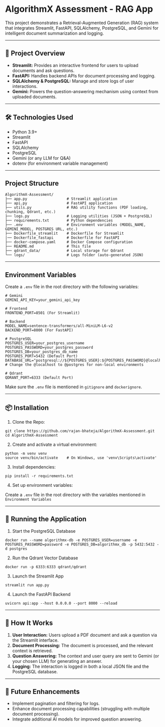 # AlgorithmX Assessment - RAG App

This project demonstrates a Retrieval-Augmented Generation (RAG) system that integrates Streamlit, FastAPI, SQLAlchemy, PostgreSQL, and Gemini for intelligent document summarization and logging.

---

## 🚀 Project Overview

* **Streamlit:** Provides an interactive frontend for users to upload documents and ask questions.
* **FastAPI:** Handles backend APIs for document processing and logging.
* **SQLAlchemy & PostgreSQL:** Manage and store logs of user interactions.
* **Gemini:** Powers the question-answering mechanism using context from uploaded documents.

---

## 🛠️ Technologies Used

* Python 3.9+
* Streamlit
* FastAPI
* SQLAlchemy
* PostgreSQL
* Gemini (or any LLM for Q&A)
* dotenv (for environment variable management)

---

## Project Structure

```
AlgorithmX-Assessment/
├── app.py                  # Streamlit application
├── api.py                  # FastAPI application
├── utils.py                # RAG utility functions (PDF loading, chunking, Qdrant, etc.)
├── logs.py                 # Logging utilities (JSON + PostgreSQL)
├── requirements.txt        # Python dependencies
├── .env                    # Environment variables (MODEL_NAME, GEMINI_MODEL, POSTGRES URL, etc.)
├── Dockerfile_streamlit    # Dockerfile for Streamlit
|── Dockerfile_fastapi      # Dockerfile for FastAPI
├── docker-compose.yaml     # Docker Compose configuration
├── README.md               # This file
├── qdrant_data/            # Local storage for Qdrant
└── logs/                   # Logs folder (auto-generated JSON)
```

---

## Environment Variables

Create a `.env` file in the root directory with the following variables:
```
# Gemini
GEMINI_API_KEY=your_gemini_api_key

# Frontend
FRONTEND_PORT=8501 (For Streamlit)

# Backend
MODEL_NAME=sentence-transformers/all-MiniLM-L6-v2
BACKEND_PORT=8000 (For FastAPI)

# PostgreSQL
POSTGRES_USER=your_postgres_username
POSTGRES_PASSWORD=your_postgres_password
POSTGRES_DB=your_postgres_db_name
POSTGRES_PORT=5432 (Default Port)
DATABASE_URL="postgresql://${POSTGRES_USER}:${POSTGRES_PASSWORD}@localhost:${POSTGRES_PORT}/${POSTGRES_DB}"
# Change the @localhost to @postgres for non-local environments

# Qdrant
QDRANT_PORT=6333 (Default Port)
```

Make sure the `.env` file is mentioned in `gitignore` and `dockerignore`.

---

## 📦 Installation

1. Clone the Repo:
```
git clone https://github.com/rajan-bhateja/AlgorithmX-Assessment.git
cd AlgorithmX-Assessment
```

2. Create and activate a virtual environment:
```
python -m venv venv
source venv/bin/activate    # On Windows, use 'venv\Scripts\activate'
```

3. Install dependencies:
```
pip install -r requirements.txt
```

4. Set up environment variables:

Create a `.env` file in the root directory with the variables mentioned in `Environment Variables`

---

## 🧪 Running the Application

1. Start the PostgreSQL Database
```
docker run --name algorithmx-db -e POSTGRES_USER=username -e POSTGRES_PASSWORD=password -e POSTGRES_DB=algorithmx_db -p 5432:5432 -d postgres
```

2. Run the Qdrant Vector Database
```
docker run -p 6333:6333 qdrant/qdrant
```

3. Launch the Streamlit App
```
streamlit run app.py
```

4. Launch the FastAPI Backend
```
uvicorn api:app --host 0.0.0.0 --port 8000 --reload
```

---

## 🧠 How It Works

1. **User Interaction:** Users upload a PDF document and ask a question via the Streamlit interface.
2. **Document Processing:** The document is processed, and the relevant context is retrieved.
3. **Question Answering:** The context and user query are sent to Gemini (or your chosen LLM) for generating an answer.
4. **Logging:** The interaction is logged in both a local JSON file and the PostgreSQL database.

---

## 🧩 Future Enhancements

* Implement pagination and filtering for logs.
* Enhance document processing capabilities (struggling with multiple document processing).
* Integrate additional AI models for improved question answering.
